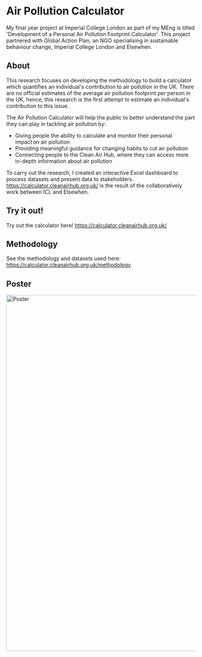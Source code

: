 # Air Pollution Calculator
My final year project at Imperial College London as part of my MEng is titled 'Development of a Personal Air Pollution Footprint Calculator'. 
This project partnered with Global Action Plan, an NGO specialising in sustainable behaviour change, Imperial College London and Elsewhen.

## About
This research focuses on developing the methodology to build a calculator which quantifies an individual's contribution to air pollution in the UK. 
There are no official estimates of the average air pollution footprint per person in the UK, hence, this research is the first attempt to estimate an individual's contribution to this issue.<br/>

The Air Pollution Calculator will help the public to better understand the part they can play in tackling air pollution by:
- Giving people the ability to calculate and monitor their personal impact on air pollution<br/>
- Providing meaningful guidance for changing habits to cut air pollution<br/>
- Connecting people to the Clean Air Hub, where they can access more in-depth information about air pollution<br/> 

To carry out the research, I created an interactive Excel dashboard to process datasets and present data to stakeholders. 
https://calculator.cleanairhub.org.uk/ is the result of the collaboratively work between ICL and Elsewhen.

## Try it out!
Try out the calculator here! https://calculator.cleanairhub.org.uk/

## Methodology
See the methodology and datasets used here: https://calculator.cleanairhub.org.uk/methodology

## Poster
<img width="947" alt="Poster" src="https://github.com/user-attachments/assets/d8962c30-741b-4002-ab62-b97316aa7e6e">
